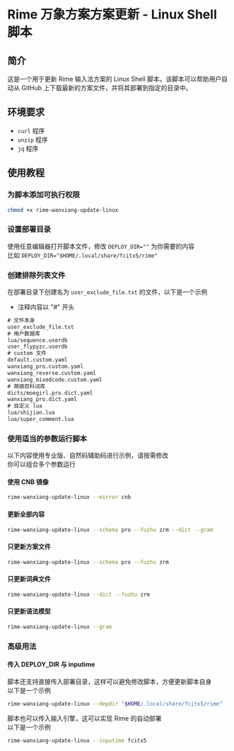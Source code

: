 # Rime 万象方案方案更新 - Linux Shell 脚本

## 简介

这是一个用于更新 Rime 输入法方案的 Linux Shell 脚本。该脚本可以帮助用户自动从 GitHub 上下载最新的方案文件，并将其部署到指定的目录中。

## 环境要求

- `curl` 程序
- `unzip` 程序
- `jq` 程序

## 使用教程

### 为脚本添加可执行权限

```bash
chmod +x rime-wanxiang-update-linux
```

### 设置部署目录

使用任意编辑器打开脚本文件，修改 `DEPLOY_DIR=""` 为你需要的内容  
比如 `DEPLOY_DIR="$HOME/.local/share/fcitx5/rime"`

### 创建排除列表文件

在部署目录下创建名为 `user_exclude_file.txt` 的文件，以下是一个示例

- 注释内容以 "#" 开头

```txt
# 文件本身
user_exclude_file.txt
# 用户数据库
lua/sequence.userdb
user_flypyzc.userdb
# custom 文件
default.custom.yaml
wanxiang_pro.custom.yaml
wanxiang_reverse.custom.yaml
wanxiang_mixedcode.custom.yaml
# 萌娘百科词库
dicts/moegirl.pro.dict.yaml
wanxiang_pro.dict.yaml
# 自定义 lua
lua/shijian.lua
lua/super_comment.lua
```

### 使用适当的参数运行脚本

以下内容使用专业版、自然码辅助码进行示例，请按需修改  
你可以组合多个参数运行

#### 使用 CNB 镜像

```bash
rime-wanxiang-update-linux --mirror cnb
```

#### 更新全部内容

```bash
rime-wanxiang-update-linux --schema pro --fuzhu zrm --dict --gram
```

#### 只更新方案文件

```bash
rime-wanxiang-update-linux --schema pro --fuzhu zrm
```

#### 只更新词典文件

```bash
rime-wanxiang-update-linux --dict --fuzhu zrm
```

#### 只更新语法模型

```bash
rime-wanxiang-update-linux --gram
```

### 高级用法

#### 传入 DEPLOY_DIR 与 inputime

脚本还支持直接传入部署目录，这样可以避免修改脚本，方便更新脚本自身  
以下是一个示例

```bash
rime-wanxiang-update-linux --depdir "$HOME/.local/share/fcitx5/rime"
```

脚本也可以传入输入引擎，这可以实现 Rime 的自动部署  
以下是一个示例

```bash
rime-wanxiang-update-linux --inputime fcitx5
```
